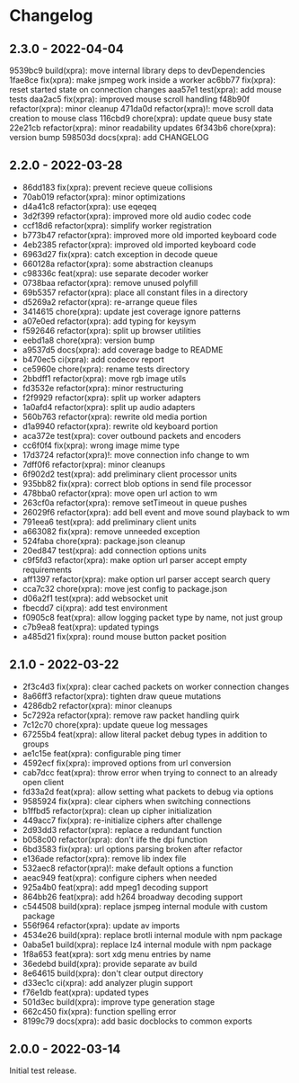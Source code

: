 # Changelog

## 2.3.0 - 2022-04-04

9539bc9 build(xpra): move internal library deps to devDependencies
1fae8ce fix(xpra): make jsmpeg work inside a worker
ac6bb77 fix(xpra): reset started state on connection changes
aaa57e1 test(xpra): add mouse tests
daa2ac5 fix(xpra): improved mouse scroll handling
f48b90f refactor(xpra): minor cleanup
471da0d refactor(xpra)!: move scroll data creation to mouse class
116cbd9 chore(xpra): update queue busy state
22e21cb refactor(xpra): minor readability updates
6f343b6 chore(xpra): version bump
598503d docs(xpra): add CHANGELOG


## 2.2.0 - 2022-03-28

* 86dd183 fix(xpra): prevent recieve queue collisions
* 70ab019 refactor(xpra): minor optimizations
* d4a41c8 refactor(xpra): use eqeqeq
* 3d2f399 refactor(xpra): improved more old audio codec code
* ccf18d6 refactor(xpra): simplify worker registration
* b773b47 refactor(xpra): improved more old imported keyboard code
* 4eb2385 refactor(xpra): improved old imported keyboard code
* 6963d27 fix(xpra): catch exception in decode queue
* 660128a refactor(xpra): some abstraction cleanups
* c98336c feat(xpra): use separate decoder worker
* 0738baa refactor(xpra): remove unused polyfill
* 69b5357 refactor(xpra): place all constant files in a directory
* d5269a2 refactor(xpra): re-arrange queue files
* 3414615 chore(xpra): update jest coverage ignore patterns
* a07e0ed refactor(xpra): add typing for keysym
* f592646 refactor(xpra): split up browser utilities
* eebd1a8 chore(xpra): version bump
* a9537d5 docs(xpra): add coverage badge to README
* b470ec5 ci(xpra): add codecov report
* ce5960e chore(xpra): rename tests directory
* 2bbdff1 refactor(xpra): move rgb image utils
* fd3532e refactor(xpra): minor restructuring
* f2f9929 refactor(xpra): split up worker adapters
* 1a0afd4 refactor(xpra): split up audio adapters
* 560b763 refactor(xpra): rewrite old media portion
* d1a9940 refactor(xpra): rewrite old keyboard portion
* aca372e test(xpra): cover outbound packets and encoders
* cc6f0f4 fix(xpra): wrong image mime type
* 17d3724 refactor(xpra)!: move connection info change to wm
* 7dff0f6 refactor(xpra): minor cleanups
* 6f902d2 test(xpra): add preliminary client processor units
* 935bb82 fix(xpra): correct blob options in send file processor
* 478bba0 refactor(xpra): move open url action to wm
* 263cf0a refactor(xpra): remove setTimeout in queue pushes
* 26029f6 refactor(xpra): add bell event and move sound playback to wm
* 791eea6 test(xpra): add preliminary client units
* a663082 fix(xpra): remove unneeded exception
* 524faba chore(xpra): package.json cleanup
* 20ed847 test(xpra): add connection options units
* c9f5fd3 refactor(xpra): make option url parser accept empty requirements
* aff1397 refactor(xpra): make option url parser accept search query
* cca7c32 chore(xpra): move jest config to package.json
* d06a2f1 test(xpra): add websocket unit
* fbecdd7 ci(xpra): add test environment
* f0905c8 feat(xpra): allow logging packet type by name, not just group
* c7b9ea8 feat(xpra): updated typings
* a485d21 fix(xpra): round mouse button packet position


## 2.1.0 - 2022-03-22

* 2f3c4d3 fix(xpra): clear cached packets on worker connection changes
* 8a66ff3 refactor(xpra): tighten draw queue mutations
* 4286db2 refactor(xpra): minor cleanups
* 5c7292a refactor(xpra): remove raw packet handling quirk
* 7c12c70 chore(xpra): update queue log messages
* 67255b4 feat(xpra): allow literal packet debug types in addition to groups
* ae1c15e feat(xpra): configurable ping timer
* 4592ecf fix(xpra): improved options from url conversion
* cab7dcc feat(xpra): throw error when trying to connect to an already open client
* fd33a2d feat(xpra): allow setting what packets to debug via options
* 9585924 fix(xpra): clear ciphers when switching connections
* b1ffbd5 refactor(xpra): clean up cipher initialization
* 449acc7 fix(xpra): re-initialize ciphers after challenge
* 2d93dd3 refactor(xpra): replace a redundant function
* b058c00 refactor(xpra): don't iife the dpi function
* 6bd3583 fix(xpra): url options parsing broken after refactor
* e136ade refactor(xpra): remove lib index file
* 532aec8 refactor(xpra)!: make default options a function
* aeac949 feat(xpra): configure ciphers when needed
* 925a4b0 feat(xpra): add mpeg1 decoding support
* 864bb26 feat(xpra): add h264 broadway decoding support
* c544508 build(xpra): replace jsmpeg internal module with custom package
* 556f964 refactor(xpra): update av imports
* 4534e26 build(xpra): replace brotli internal module with npm package
* 0aba5e1 build(xpra): replace lz4 internal module with npm package
* 1f8a653 feat(xpra): sort xdg menu entries by name
* 36edebd build(xpra): provide separate av build
* 8e64615 build(xpra): don't clear output directory
* d33ec1c ci(xpra): add analyzer plugin support
* f76e1db feat(xpra): updated types
* 501d3ec build(xpra): improve type generation stage
* 662c450 fix(xpra): function spelling error
* 8199c79 docs(xpra): add basic docblocks to common exports

## 2.0.0 - 2022-03-14

Initial test release.
